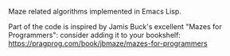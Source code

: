 Maze related algorithms implemented in Emacs Lisp.

Part of the code is inspired by Jamis Buck's excellent "Mazes for Programmers": consider adding it to your bookshelf: https://pragprog.com/book/jbmaze/mazes-for-programmers
